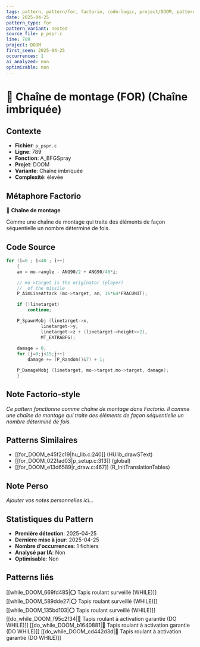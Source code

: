 ```yaml
---
tags: pattern, pattern/for, factorio, code-logic, project/DOOM, pattern/variant/nested
date: 2025-04-25
pattern_type: for
pattern_variant: nested
source_file: p_pspr.c
line: 789
project: DOOM
first_seen: 2025-04-25
occurrences: 1
ai_analyzed: non
optimizable: non
---
```


# 🔄 Chaîne de montage (FOR) (Chaîne imbriquée)

## Contexte
- **Fichier**: `p_pspr.c`
- **Ligne**: 789
- **Fonction**: A_BFGSpray
- **Projet**: DOOM
- **Variante**: Chaîne imbriquée
- **Complexité**: élevée

## Métaphore Factorio
🔄 **Chaîne de montage**

Comme une chaîne de montage qui traite des éléments de façon séquentielle un nombre déterminé de fois.

## Code Source
```c
for (i=0 ; i<40 ; i++)
    {
	an = mo->angle - ANG90/2 + ANG90/40*i;

	// mo->target is the originator (player)
	//  of the missile
	P_AimLineAttack (mo->target, an, 16*64*FRACUNIT);

	if (!linetarget)
	    continue;

	P_SpawnMobj (linetarget->x,
		     linetarget->y,
		     linetarget->z + (linetarget->height>>2),
		     MT_EXTRABFG);
	
	damage = 0;
	for (j=0;j<15;j++)
	    damage += (P_Random()&7) + 1;

	P_DamageMobj (linetarget, mo->target,mo->target, damage);
    }
```

## Note Factorio-style
*Ce pattern fonctionne comme chaîne de montage dans Factorio. Il comme une chaîne de montage qui traite des éléments de façon séquentielle un nombre déterminé de fois.*

## Patterns Similaires
- [[for_DOOM_e45f2c19|hu_lib.c:240]] (HUlib_drawSText)
- [[for_DOOM_022fad03|p_setup.c:313]] (global)
- [[for_DOOM_e13d6589|r_draw.c:467]] (R_InitTranslationTables)

## Note Perso
*Ajouter vos notes personnelles ici...*

## Statistiques du Pattern
- **Première détection**: 2025-04-25
- **Dernière mise à jour**: 2025-04-25
- **Nombre d'occurrences**: 1 fichiers
- **Analysé par IA**: Non
- **Optimisable**: Non

## Patterns liés
[[while_DOOM_669fd485|⭕ Tapis roulant surveillé (WHILE)]]
[[while_DOOM_589dde27|⭕ Tapis roulant surveillé (WHILE)]]
[[while_DOOM_135bd103|⭕ Tapis roulant surveillé (WHILE)]]
[[do_while_DOOM_f95c2f34|🔄 Tapis roulant à activation garantie (DO WHILE)]]
[[do_while_DOOM_b1640881|🔄 Tapis roulant à activation garantie (DO WHILE)]]
[[do_while_DOOM_cd442d3d|🔄 Tapis roulant à activation garantie (DO WHILE)]]

